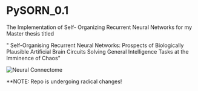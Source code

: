 # PySORN_0.1
The Implementation of Self- Organizing Recurrent Neural Networks for my Master thesis titled

" Self-Organising Recurrent Neural Networks: Prospects of Biologically Plausible Artificial Brain Circuits Solving General Intelligence Tasks at the Imminence of Chaos"

![Neural Connectome](https://github.com/Saran-nns/PySORN_0.1/blob/master/doc/images/neuralcorrelationall.png)

**NOTE: Repo is undergoing radical changes! 
